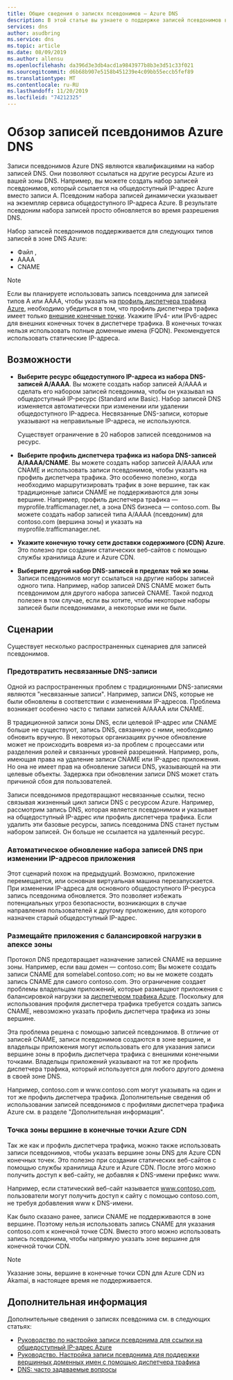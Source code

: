 ```yaml
---
title: Общие сведения о записях псевдонимов — Azure DNS
description: В этой статье вы узнаете о поддержке записей псевдонимов в Microsoft Azure DNS.
services: dns
author: asudbring
ms.service: dns
ms.topic: article
ms.date: 08/09/2019
ms.author: allensu
ms.openlocfilehash: da396d3e3db4acd1a9843977b8b3e3d51c33f021
ms.sourcegitcommit: d6b68b907e5158b451239e4c09bb55eccb5fef89
ms.translationtype: MT
ms.contentlocale: ru-RU
ms.lasthandoff: 11/20/2019
ms.locfileid: "74212325"
---
```

# <a name="azure-dns-alias-records-overview"></a>Обзор записей псевдонимов Azure DNS

Записи псевдонимов Azure DNS являются квалификациями на набор записей DNS. Они позволяют ссылаться на другие ресурсы Azure из вашей зоны DNS. Например, вы можете создать набор записей псевдонимов, который ссылается на общедоступный IP-адрес Azure вместо записи A. Псевдоним набора записей динамически указывает на экземпляр сервиса общедоступного IP-адреса Azure. В результате псевдоним набора записей просто обновляется во время разрешения DNS.

Набор записей псевдонимов поддерживается для следующих типов записей в зоне DNS Azure: 

- Файл ,
- AAAA
- CNAME

> [!NOTE]
> Если вы планируете использовать запись псевдонима для записей типов A или AAAA, чтобы указать на [профиль диспетчера трафика Azure](../traffic-manager/quickstart-create-traffic-manager-profile.md), необходимо убедиться в том, что профиль диспетчера трафика имеет только [внешние конечные точки](../traffic-manager/traffic-manager-endpoint-types.md#external-endpoints). Укажите IPv4- или IPv6-адрес для внешних конечных точек в диспетчере трафика. В конечных точках нельзя использовать полные доменные имена (FQDN). Рекомендуется использовать статические IP-адреса.

## <a name="capabilities"></a>Возможности

- **Выберите ресурс общедоступного IP-адреса из набора DNS-записей A/AAAA**. Вы можете создать набор записей A/AAAA и сделать его набором записей псевдонима, чтобы он указывал на общедоступный IP-ресурс (Standard или Basic). Набор записей DNS изменяется автоматически при изменении или удалении общедоступного IP-адреса. Несвязанные DNS-записи, которые указывают на неправильные IP-адреса, не используются.

   Существует ограничение в 20 наборов записей псевдонимов на ресурс.

- **Выберите профиль диспетчера трафика из набора DNS-записей A/AAAA/CNAME**. Вы можете создать набор записей A/AAAA или CNAME и использовать записи псевдонимов, чтобы указать на профиль диспетчера трафика. Это особенно полезно, когда необходимо маршрутизировать трафик в зоне вершине, так как традиционные записи CNAME не поддерживаются для зоны вершине. Например, профиль диспетчера трафика — myprofile.trafficmanager.net, а зона DNS бизнеса — contoso.com. Вы можете создать набор записей типа A/AAAA (псевдоним) для contoso.com (вершина зоны) и указать на myprofile.trafficmanager.net.
- **Укажите конечную точку сети доставки содержимого (CDN) Azure**. Это полезно при создании статических веб-сайтов с помощью службы хранилища Azure и Azure CDN.
- **Выберите другой набор DNS-записей в пределах той же зоны**. Записи псевдонимов могут ссылаться на другие наборы записей одного типа. Например, набор записей DNS CNAME может быть псевдонимом для другого набора записей CNAME. Такой подход полезен в том случае, если вы хотите, чтобы некоторые наборы записей были псевдонимами, а некоторые ими не были.

## <a name="scenarios"></a>Сценарии

Существует несколько распространенных сценариев для записей псевдонимов.

### <a name="prevent-dangling-dns-records"></a>Предотвратить несвязанные DNS-записи

Одной из распространенных проблем с традиционными DNS-записями являются "несвязанные записи". Например, записи DNS, которые не были обновлены в соответствии с изменениями IP-адресов. Проблема возникает особенно часто с типами записей A/AAAA или CNAME.

В традиционной записи зоны DNS, если целевой IP-адрес или CNAME больше не существуют, запись DNS, связанную с ними, необходимо обновить вручную. В некоторых организациях ручное обновление может не происходить вовремя из-за проблем с процессами или разделения ролей и связанных уровней разрешений. Например, роль, имеющая права на удаление записи CNAME или IP-адрес приложения. Но она не имеет прав на обновление записи DNS, указывающей на эти целевые объекты. Задержка при обновлении записи DNS может стать причиной сбоя для пользователей.

Записи псевдонимов предотвращают несвязанные ссылки, тесно связывая жизненный цикл записи DNS с ресурсом Azure. Например, рассмотрим запись DNS, которая является псевдонимом и указывает на общедоступный IP-адрес или профиль диспетчера трафика. Если удалить эти базовые ресурсы, запись псевдонима DNS станет пустым набором записей. Он больше не ссылается на удаленный ресурс.

### <a name="update-dns-record-set-automatically-when-application-ip-addresses-change"></a>Автоматическое обновление набора записей DNS при изменении IP-адресов приложения

Этот сценарий похож на предыдущий. Возможно, приложение перемещается, или основная виртуальная машина перезапускается. При изменении IP-адреса для основного общедоступного IP-ресурса запись псевдонима обновляется. Это позволяет избежать потенциальных угроз безопасности, возникающих в случае направления пользователей к другому приложению, для которого назначен старый общедоступный IP-адрес.

### <a name="host-load-balanced-applications-at-the-zone-apex"></a>Размещайте приложения с балансировкой нагрузки в апексе зоны

Протокол DNS предотвращает назначение записей CNAME на вершине зоны. Например, если ваш домен — contoso.com; Вы можете создать записи CNAME для somelabel.contoso.com; но вы не можете создать запись CNAME для самого contoso.com.
Это ограничение создает проблемы владельцам приложений, которые размещают приложения с балансировкой нагрузки за [диспетчером трафика Azure](../traffic-manager/traffic-manager-overview.md). Поскольку для использования профиля диспетчера трафика требуется создать запись CNAME, невозможно указать профиль диспетчера трафика из зоны вершине.

Эта проблема решена с помощью записей псевдонимов. В отличие от записей CNAME, записи псевдонимов создаются в зоне вершине, и владельцы приложения могут использовать его для указания записи вершине зоны в профиль диспетчера трафика с внешними конечными точками. Владельцы приложений указывают на тот же профиль диспетчера трафика, который используется для любого другого домена в своей зоне DNS.

Например, contoso.com и www\.contoso.com могут указывать на один и тот же профиль диспетчера трафика. Дополнительные сведения об использовании записей псевдонимов с профилями диспетчера трафика Azure см. в разделе "Дополнительная информация".

### <a name="point-zone-apex-to-azure-cdn-endpoints"></a>Точка зоны вершине в конечные точки Azure CDN

Так же как и профиль диспетчера трафика, можно также использовать записи псевдонимов, чтобы указать вершине зоны DNS для Azure CDN конечных точек. Это полезно при создании статических веб-сайтов с помощью службы хранилища Azure и Azure CDN. После этого можно получить доступ к веб-сайту, не добавляя к DNS-имени префикс www.

Например, если статический веб-сайт называется www.contoso.com, пользователи могут получить доступ к сайту с помощью contoso.com, не требуя добавления www к DNS-имени.

Как было сказано ранее, записи CNAME не поддерживаются в зоне вершине. Поэтому нельзя использовать запись CNAME для указания contoso.com к конечной точке CDN. Вместо этого можно использовать запись псевдонима, чтобы напрямую указать зоне вершине для конечной точки CDN.

> [!NOTE]
> Указание зоны, вершине в конечные точки CDN для Azure CDN из Akamai, в настоящее время не поддерживается.

## <a name="next-steps"></a>Дополнительная информация

Дополнительные сведения о записях псевдонима см. в следующих статьях:

- [Руководство по настройке записи псевдонима для ссылки на общедоступный IP-адрес Azure](tutorial-alias-pip.md)
- [Руководство. Настройка записи псевдонима для поддержки вершинных доменных имен с помощью диспетчера трафика](tutorial-alias-tm.md)
- [DNS: часто задаваемые вопросы](https://docs.microsoft.com/azure/dns/dns-faq#alias-records)
